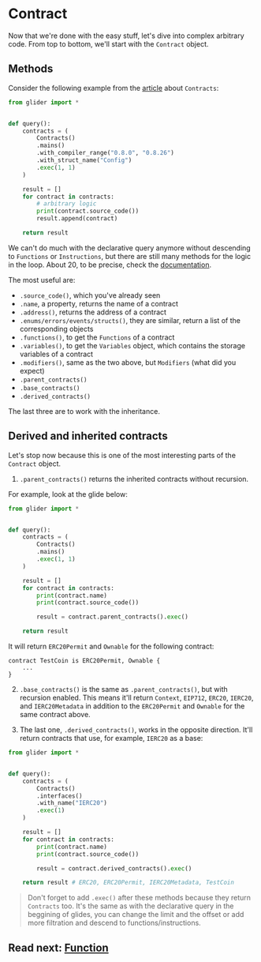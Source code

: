 # Contract

Now that we're done with the easy stuff, let's dive into complex arbitrary code. From top to bottom, we'll start with the `Contract` object.

## Methods

Consider the following example from the [article](../contracts/README.md) about `Contracts`:

```python
from glider import *


def query():
    contracts = (
        Contracts()
        .mains()
        .with_compiler_range("0.8.0", "0.8.26")
        .with_struct_name("Config")
        .exec(1, 1)
    )

    result = []
    for contract in contracts:
        # arbitrary logic
        print(contract.source_code())
        result.append(contract)

    return result

```

We can't do much with the declarative query anymore without descending to `Functions` or `Instructions`, but there are still many methods for the logic in the loop. About 20, to be precise, check the [documentation](https://glide.gitbook.io/main/api/contract).

The most useful are:

- `.source_code()`, which you've already seen
- `.name`, a property, returns the name of a contract
- `.address()`, returns the address of a contract
- `.enums/errors/events/structs()`, they are similar, return a list of the corresponding objects
- `.functions()`, to get the `Functions` of a contract
- `.variables()`, to get the `Variables` object, which contains the storage variables of a contract
- `.modifiers()`, same as the two above, but `Modifiers` (what did you expect)
- `.parent_contracts()`
- `.base_contracts()`
- `.derived_contracts()`

The last three are to work with the inheritance.

## Derived and inherited contracts

Let's stop now because this is one of the most interesting parts of the `Contract` object.

1. `.parent_contracts()` returns the inherited contracts without recursion.

For example, look at the glide below:

```python
from glider import *


def query():
    contracts = (
        Contracts()
        .mains()
        .exec(1, 1)
    )

    result = []
    for contract in contracts:
        print(contract.name)
        print(contract.source_code())

        result = contract.parent_contracts().exec()

    return result
```

It will return `ERC20Permit` and `Ownable` for the following contract:

```solidity
contract TestCoin is ERC20Permit, Ownable {
    ...
}
```

2. `.base_contracts()` is the same as `.parent_contracts()`, but with recursion enabled. This means it'll return `Context`, `EIP712`, `ERC20`, `IERC20`, and `IERC20Metadata` in addition to the `ERC20Permit` and `Ownable` for the same contract above.

3. The last one, `.derived_contracts()`, works in the opposite direction. It'll return contracts that use, for example, `IERC20` as a base:

```python
from glider import *


def query():
    contracts = (
        Contracts()
        .interfaces()
        .with_name("IERC20")
        .exec(1)
    )

    result = []
    for contract in contracts:
        print(contract.name)
        print(contract.source_code())

        result = contract.derived_contracts().exec()

    return result # ERC20, ERC20Permit, IERC20Metadata, TestCoin

```

> Don't forget to add `.exec()` after these methods because they return `Contracts` too. It's the same as with the declarative query in the beggining of glides, you can change the limit and the offset or add more filtration and descend to functions/instructions.

## Read next: [Function](../function/README.md)
